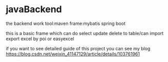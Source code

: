 # javaBackend
the backend work tool:maven frame:mybatis  spring boot


this is a basic frame which can do select update delete to table/can import export excel by poi or easyexcel 


if you want to see detailed guide of this project you can see my blog
https://blog.csdn.net/weixin_41147129/article/details/103761961
